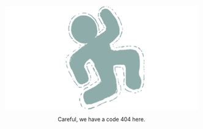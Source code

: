 <img src="images/404.png" alt="Murder Logo" class="title">

<p style="text-align:center">Careful, we have a code 404 here.</p>